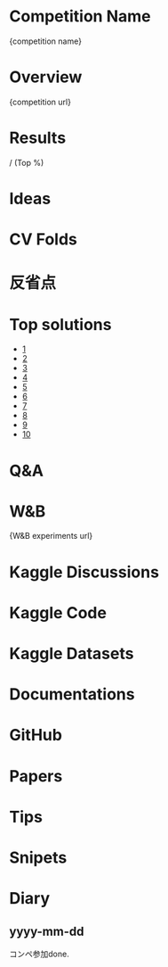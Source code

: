 # Competition Name
{competition name}

# Overview
{competition url}

# Results
 / (Top %)

# Ideas

# CV Folds

# 反省点

# Top solutions
- [1]()
- [2]()
- [3]()
- [4]()
- [5]()
- [6]()
- [7]()
- [8]()
- [9]()
- [10]()

# Q&A

# W&B
{W&B experiments url}

# Kaggle Discussions

# Kaggle Code

# Kaggle Datasets

# Documentations

# GitHub

# Papers

# Tips

# Snipets

# Diary
## yyyy-mm-dd
コンペ参加done.